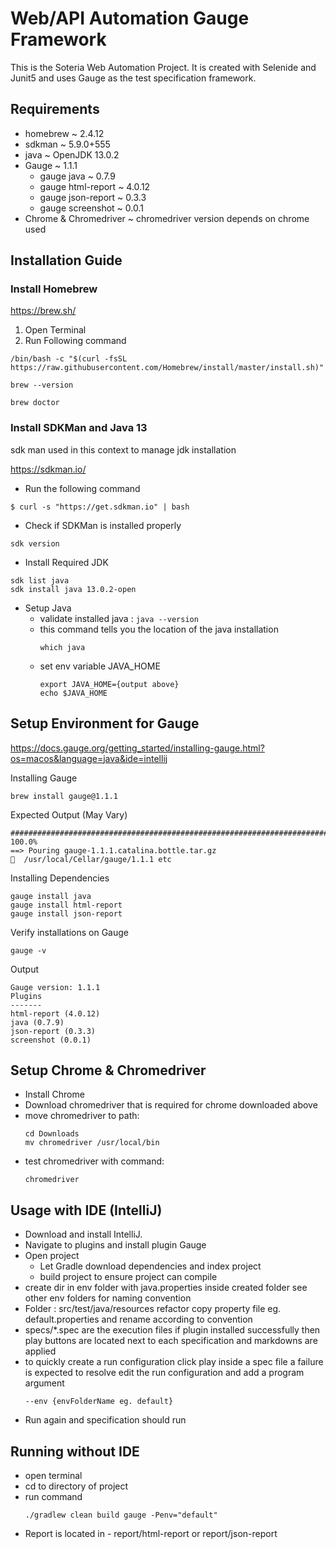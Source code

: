 # Web/API Automation Gauge Framework
This is the Soteria Web Automation Project. It is created with Selenide and Junit5 and uses Gauge as the test specification framework.

## Requirements
* homebrew ~ 2.4.12
* sdkman ~ 5.9.0+555
* java ~ OpenJDK 13.0.2
* Gauge ~ 1.1.1 
    * gauge java ~  0.7.9
    * gauge html-report ~ 4.0.12
    * gauge json-report ~ 0.3.3
    * gauge screenshot ~ 0.0.1
* Chrome & Chromedriver ~ chromedriver version depends on chrome used

## Installation Guide
### Install Homebrew
https://brew.sh/

1. Open Terminal
2. Run Following command
```
/bin/bash -c "$(curl -fsSL https://raw.githubusercontent.com/Homebrew/install/master/install.sh)"

brew --version

brew doctor
```

### Install SDKMan and Java 13
sdk man used in this context to manage jdk installation

https://sdkman.io/

* Run the following command 
```
$ curl -s "https://get.sdkman.io" | bash
```
* Check if SDKMan is installed properly
```
sdk version
```
* Install Required JDK
```
sdk list java
sdk install java 13.0.2-open
```

* Setup Java
    * validate installed java :
        ``java --version``
    * this command tells you the location of the java installation  
        ```
        which java
        ```
    * set env variable JAVA_HOME
      ```
      export JAVA_HOME={output above}
      echo $JAVA_HOME
      ```

## Setup Environment for Gauge
https://docs.gauge.org/getting_started/installing-gauge.html?os=macos&language=java&ide=intellij

Installing Gauge
```
brew install gauge@1.1.1
```

Expected Output (May Vary)

```
######################################################################## 100.0%
==> Pouring gauge-1.1.1.catalina.bottle.tar.gz
🍺  /usr/local/Cellar/gauge/1.1.1 etc
```

Installing Dependencies
```
gauge install java
gauge install html-report
gauge install json-report
```

Verify installations on Gauge

```
gauge -v
```

Output

```
Gauge version: 1.1.1
Plugins
-------
html-report (4.0.12)
java (0.7.9)
json-report (0.3.3)
screenshot (0.0.1)
```

## Setup Chrome & Chromedriver
 * Install Chrome
 * Download chromedriver that is required for chrome downloaded above
 * move chromedriver to path:
    ```
   cd Downloads
   mv chromedriver /usr/local/bin
    ``` 
 * test chromedriver with command:
    ```
    chromedriver 
   ```
## Usage with IDE (IntelliJ)

* Download and install IntelliJ.
* Navigate to plugins and install plugin Gauge
* Open project
    * Let Gradle download dependencies and index project
    * build project to ensure project can compile
* create dir in env folder with java.properties inside created folder see other env folders for naming convention
* Folder : src/test/java/resources refactor copy property file eg. default.properties and rename according to convention
* specs/*.spec are the execution files if plugin installed successfully then play buttons are located next to each specification and markdowns are applied
* to quickly create a run configuration click play inside a spec file a failure is expected to resolve edit the run configuration and add a program argument
    ```
    --env {envFolderName eg. default}
    ```
* Run again and specification should run


## Running without IDE

* open terminal
* cd to directory of project
* run command
    ```
    ./gradlew clean build gauge -Penv="default"
    ``` 
* Report is located in - report/html-report or report/json-report    